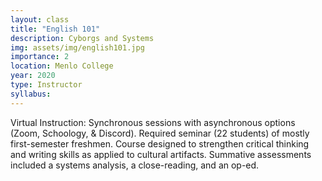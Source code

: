 ```yaml
---
layout: class
title: "English 101"
description: Cyborgs and Systems
img: assets/img/english101.jpg
importance: 2
location: Menlo College
year: 2020
type: Instructor
syllabus: 
---
```

Virtual Instruction: Synchronous sessions with asynchronous options (Zoom, Schoology, & Discord). Required seminar (22 students) of mostly first-semester freshmen. Course designed to strengthen critical thinking and writing skills as applied to cultural artifacts. Summative assessments included a systems analysis, a close-reading, and an op-ed.